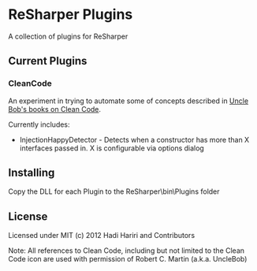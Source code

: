 # ReSharper Plugins

A collection of plugins for ReSharper

## Current Plugins

### CleanCode

An experiment in trying to automate some of concepts described in [Uncle Bob's books on Clean Code](http://www.amazon.com/Clean-Code-Handbook-Software-Craftsmanship/dp/0132350882). 

Currently includes: 

* InjectionHappyDetector - Detects when a constructor has more than X interfaces passed in. X is configurable via options dialog


## Installing

Copy the DLL for each Plugin to the ReSharper\bin\Plugins folder

## License

Licensed under MIT (c) 2012  Hadi Hariri and Contributors

Note: All references to Clean Code, including but not limited to the Clean Code icon are used with permission of Robert C. Martin (a.k.a. UncleBob)
